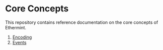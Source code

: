 <!--
order: false
parent:
  order: 3
-->

# Core Concepts

This repository contains reference documentation on the core concepts of Ethermint.

1. [Encoding](./encoding.md)
2. [Events](./events.md)
